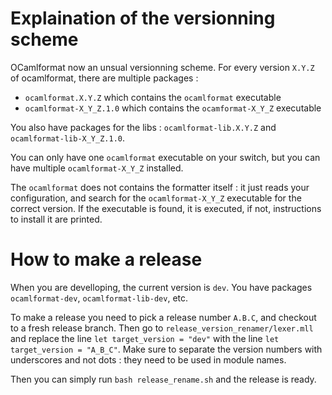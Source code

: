 # Explaination of the versionning scheme

OCamlformat now an unsual versionning scheme. For every version `X.Y.Z` of ocamlformat,
there are multiple packages :

- `ocamlformat.X.Y.Z` which contains the `ocamlformat` executable
- `ocamlformat-X_Y_Z.1.0` which contains the `ocamformat-X_Y_Z` executable

You also have packages for the libs : `ocamlformat-lib.X.Y.Z` and
`ocamlformat-lib-X_Y_Z.1.0`.

You can only have one `ocamlformat` executable on your switch, but you can have
multiple `ocamlformat-X_Y_Z` installed.

The `ocamlformat` does not contains the formatter itself : it just reads your
configuration, and search for the `ocamlformat-X_Y_Z` executable for the correct
version. If the executable is found, it is executed, if not, instructions to
install it are printed.

# How to make a release

When you are develloping, the current version is `dev`. You have packages
`ocamlformat-dev`, `ocamlformat-lib-dev`, etc.

To make a release you need to pick a release number `A.B.C`, and checkout to a
fresh release branch. Then go to `release_version_renamer/lexer.mll` and replace
the line `let target_version = "dev"` with the line `let target_version =
"A_B_C"`. Make sure to separate the version numbers with underscores and not
dots : they need to be used in module names.

Then you can simply run `bash release_rename.sh` and the release is ready.

